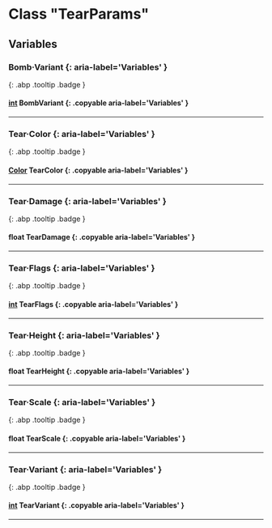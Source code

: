 # Class "TearParams"
## Variables
### Bomb·Variant {: aria-label='Variables' }
[ ](#){: .abp .tooltip .badge }
#### [int](../enums/BombVariant) BombVariant {: .copyable aria-label='Variables' }

___ 
### Tear·Color {: aria-label='Variables' }
[ ](#){: .abp .tooltip .badge }
#### [Color](../Color) TearColor  {: .copyable aria-label='Variables' }

___ 
### Tear·Damage {: aria-label='Variables' }
[ ](#){: .abp .tooltip .badge }
#### float TearDamage  {: .copyable aria-label='Variables' }

___ 
### Tear·Flags {: aria-label='Variables' }
[ ](#){: .abp .tooltip .badge }
#### [int](../enums/TearFlags) TearFlags  {: .copyable aria-label='Variables' }

___ 
### Tear·Height {: aria-label='Variables' }
[ ](#){: .abp .tooltip .badge }
#### float TearHeight  {: .copyable aria-label='Variables' }

___ 
### Tear·Scale {: aria-label='Variables' }
[ ](#){: .abp .tooltip .badge }
#### float TearScale  {: .copyable aria-label='Variables' }

___ 
### Tear·Variant {: aria-label='Variables' }
[ ](#){: .abp .tooltip .badge }
#### [int](../enums/TearVariant) TearVariant {: .copyable aria-label='Variables' }

___ 
